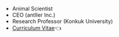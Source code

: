- Animal Scientist
- CEO (antller Inc.)
- Research Professor (Konkuk University)
- [Curriculum Vitae](https://github.com/YoungjunNa/CV_YoungjunNa/blob/master/README.md)👈

<!--
**YoungjunNa/youngjunna** is a ✨ _special_ ✨ repository because its `README.md` (this file) appears on your GitHub profile.

Here are some ideas to get you started:

- 🔭 I’m currently working on ...
- 🌱 I’m currently learning ...
- 👯 I’m looking to collaborate on ...
- 🤔 I’m looking for help with ...
- 💬 Ask me about ...
- 📫 How to reach me: ...
- 😄 Pronouns: ...
- ⚡ Fun fact: ...
-->
